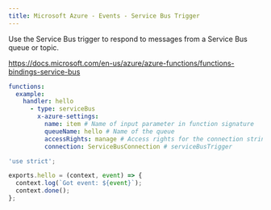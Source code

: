 ```yaml
---
title: Microsoft Azure - Events - Service Bus Trigger
---
```

    
Use the Service Bus trigger to respond to messages from a Service Bus queue or topic.

https://docs.microsoft.com/en-us/azure/azure-functions/functions-bindings-service-bus

```yaml
functions:
  example:
    handler: hello
      - type: serviceBus
        x-azure-settings:
          name: item # Name of input parameter in function signature
          queueName: hello # Name of the queue
          accessRights: manage # Access rights for the connection string - see below
          connection: ServiceBusConnection # serviceBusTrigger
```

```javascript
'use strict';

exports.hello = (context, event) => {
  context.log(`Got event: ${event}`);
  context.done();
};
```
